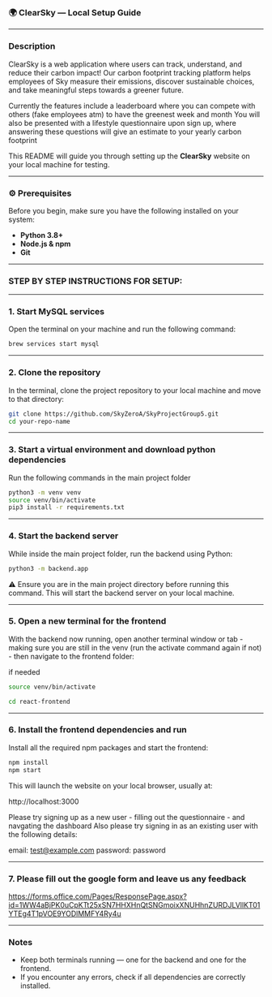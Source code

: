 ### 🌍 ClearSky — Local Setup Guide
_______________
### Description
ClearSky is a web application where users can track, understand, and reduce their carbon impact! 
Our carbon footprint tracking platform helps employees of Sky measure their emissions, discover sustainable choices, and take meaningful steps towards a greener future.

Currently the features include a leaderboard where you can compete with others (fake employees atm) to have the greenest week and month
You will also be presented with a lifestyle questionnaire upon sign up, where answering these questions will give an estimate to your yearly carbon footprint


This README will guide you through setting up the **ClearSky** website on your local machine for testing.
____________________
### ⚙️ Prerequisites

Before you begin, make sure you have the following installed on your system:

- **Python 3.8+**
- **Node.js & npm**
- **Git**

________________________________________
### STEP BY STEP INSTRUCTIONS FOR SETUP:

___________________________
### 1. Start MySQL services
Open the terminal on your machine and run the following command:
```bash
brew services start mysql
```

___________________________
### 2. Clone the repository
In the terminal, clone the project repository to your local machine and move to that directory:

```bash
git clone https://github.com/SkyZeroA/SkyProjectGroup5.git
cd your-repo-name
```

___________________________________________________________________
### 3. Start a virtual environment and download python dependencies
Run the following commands in the main project folder

```bash
python3 -m venv venv
source venv/bin/activate
pip3 install -r requirements.txt
```

_______________________________
### 4. Start the backend server
While inside the main project folder, run the backend using Python:

```bash
python3 -m backend.app
```

⚠️ Ensure you are in the main project directory before running this command.
This will start the backend server on your local machine.


___________________________________________
### 5. Open a new terminal for the frontend
With the backend now running, open another terminal window or tab - making sure you are still in the venv (run the activate command again if not) - then navigate to the frontend folder:

if needed
```bash
source venv/bin/activate
```


```bash
cd react-frontend
```

________________________________________________
### 6. Install the frontend dependencies and run
Install all the required npm packages and start the frontend:

```bash
npm install
npm start
```

This will launch the website on your local browser, usually at:

http://localhost:3000


Please try signing up as a new user - filling out the questionnaire - and navgating the dashboard
Also please try signing in as an existing user with the following details:

email: test@example.com
password: password

________________________________________________________________
### 7. Please fill out the google form and leave us any feedback
https://forms.office.com/Pages/ResponsePage.aspx?id=1WW4aBjPK0uCpKTt25xSN7HHXHnQtSNGmoixXNUHhnZURDJLVllKT01YTEg4T1pVOE9YODlMMFY4Ry4u

_________
### Notes
- Keep both terminals running — one for the backend and one for the frontend.
- If you encounter any errors, check if all dependencies are correctly installed.
